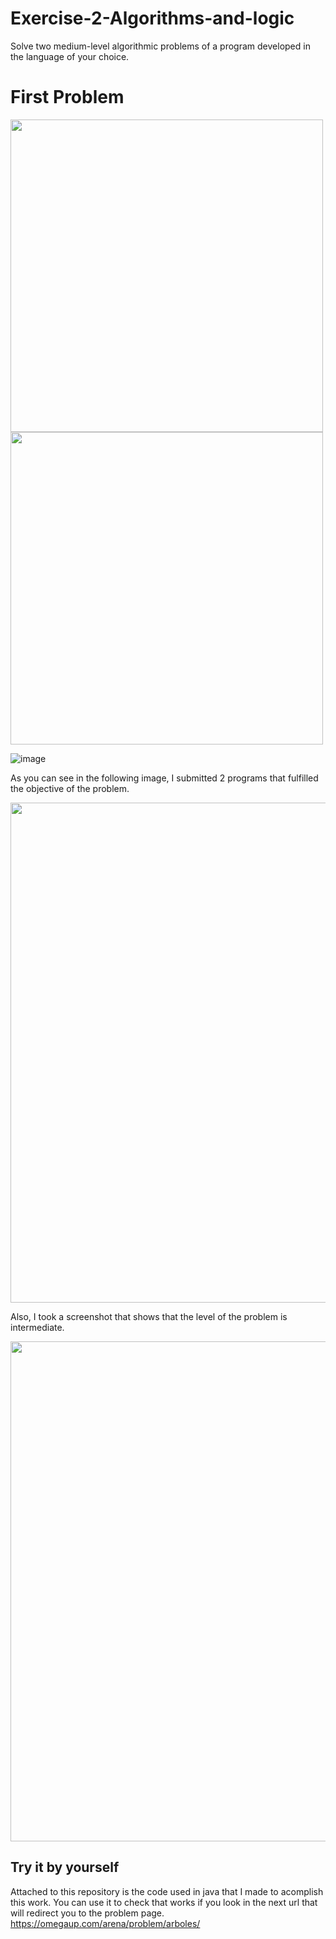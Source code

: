 # Exercise-2-Algorithms-and-logic
Solve two medium-level algorithmic problems of a program developed in the language of your choice.

# First Problem
<img src = "https://github.com/user-attachments/assets/77f566b9-27f3-4881-8c8d-70642446ae56" width="500">
<img src = "https://github.com/user-attachments/assets/9e10cdd1-c71e-4472-8719-86ef7e069675" width="500">

![image](https://github.com/user-attachments/assets/c5791571-75e0-436c-9b22-cd9e633a3f4c)


As you can see in the following image, I submitted 2 programs that fulfilled the objective of the problem.

<p align="center">
<img src = "https://github.com/user-attachments/assets/d432adb5-ccb4-4cb6-9b29-740af7bf56a7" width="800">
</p>

Also, I took a screenshot that shows that the level of the problem is intermediate.
<p align="center">
<img src = "https://github.com/user-attachments/assets/25ca47ba-c538-4976-b8bf-d5b4b00a95a3" width="800">
</p>

## Try it by yourself
Attached to this repository is the code used in java that I made to acomplish this work. You can use it to check that works if you look in the next url that will redirect you to the problem page.
https://omegaup.com/arena/problem/arboles/

